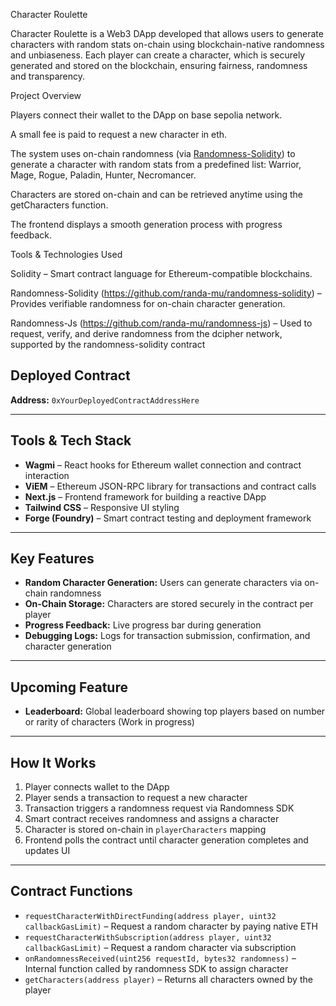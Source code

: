 Character Roulette

Character Roulette is a Web3 DApp developed that allows users to generate characters with random stats on-chain using blockchain-native randomness and unbiaseness. Each player can create a character, which is securely generated and stored on the blockchain, ensuring fairness, randomness and transparency.

Project Overview

Players connect their wallet to the DApp on base sepolia network.

A small fee is paid to request a new character in eth.

The system uses on-chain randomness (via [Randomness-Solidity](https://github.com/randa-mu/randomness-solidity)) to generate a character with random stats from a predefined list: Warrior, Mage, Rogue, Paladin, Hunter, Necromancer.

Characters are stored on-chain and can be retrieved anytime using the getCharacters function.

The frontend displays a smooth generation process with progress feedback.

Tools & Technologies Used

Solidity – Smart contract language for Ethereum-compatible blockchains.

Randomness-Solidity (https://github.com/randa-mu/randomness-solidity) – Provides verifiable randomness for on-chain character generation.

Randomness-Js (https://github.com/randa-mu/randomness-js) – Used to request, verify, and derive randomness from the dcipher network, supported by the randomness-solidity contract


## Deployed Contract

**Address:** `0xYourDeployedContractAddressHere`

---

## Tools & Tech Stack

- **Wagmi** – React hooks for Ethereum wallet connection and contract interaction  
- **ViEM** – Ethereum JSON-RPC library for transactions and contract calls  
- **Next.js** – Frontend framework for building a reactive DApp  
- **Tailwind CSS** – Responsive UI styling  
- **Forge (Foundry)** – Smart contract testing and deployment framework  

---

## Key Features

- **Random Character Generation:** Users can generate characters via on-chain randomness  
- **On-Chain Storage:** Characters are stored securely in the contract per player  
- **Progress Feedback:** Live progress bar during generation  
- **Debugging Logs:** Logs for transaction submission, confirmation, and character generation  

---

## Upcoming Feature

- **Leaderboard:** Global leaderboard showing top players based on number or rarity of characters (Work in progress)  

---

## How It Works

1. Player connects wallet to the DApp  
2. Player sends a transaction to request a new character  
3. Transaction triggers a randomness request via Randomness SDK  
4. Smart contract receives randomness and assigns a character  
5. Character is stored on-chain in `playerCharacters` mapping  
6. Frontend polls the contract until character generation completes and updates UI  

---

## Contract Functions

- `requestCharacterWithDirectFunding(address player, uint32 callbackGasLimit)` – Request a random character by paying native ETH  
- `requestCharacterWithSubscription(address player, uint32 callbackGasLimit)` – Request a random character via subscription  
- `onRandomnessReceived(uint256 requestId, bytes32 randomness)` – Internal function called by randomness SDK to assign character  
- `getCharacters(address player)` – Returns all characters owned by the player  
